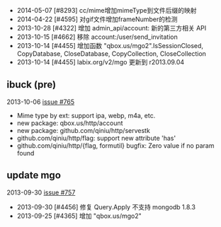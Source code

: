 * 2014-05-07 [#8293] cc/mime增加mimeType到文件后缀的映射
* 2014-04-22 [#4595] 对gif文件增加frameNumber的检测
* 2013-10-28 [#4322] 增加 admin_api/account: 新的第三方相关 API
* 2013-10-15 [#4662] 移除 account:/user/send_invitation
* 2013-10-14 [#4455] 增加函数 "qbox.us/mgo2".IsSessionClosed, CopyDatabase, CloseDatabase, CopyCollection, CloseCollection
* 2013-10-14 [#4455] labix.org/v2/mgo 更新到 r2013.09.04
## ibuck (pre)

2013-10-06 [issue #765](https://github.com/qbox/base/pull/765)

* Mime type by ext: support ipa, webp, m4a, etc.
* new package: qbox.us/http/account
* new package: github.com/qiniu/http/servestk
* github.com/qiniu/http/flag: support new attribute 'has'
* github.com/qiniu/http/{flag, formutil} bugfix: Zero value if no param found


## update mgo

2013-09-30 [issue #757](https://github.com/qbox/base/pull/757)

* 2013-09-30 [#4456] 修复 Query.Apply 不支持 mongodb 1.8.3
* 2013-09-25 [#4365] 增加 "qbox.us/mgo2"

